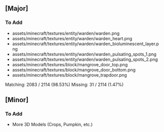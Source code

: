 ## [Major]
### To Add
- assets/minecraft/textures/entity/warden/warden.png
- assets/minecraft/textures/entity/warden/warden_heart.png
- assets/minecraft/textures/entity/warden/warden_bioluminescent_layer.png
- assets/minecraft/textures/entity/warden/warden_pulsating_spots_1.png
- assets/minecraft/textures/entity/warden/warden_pulsating_spots_2.png
- assets/minecraft/textures/block/mangrove_door_top.png
- assets/minecraft/textures/block/mangrove_door_bottom.png
- assets/minecraft/textures/block/mangrove_trapdoor.png

Matching: 2083 / 2114 (98.53%)
Missing: 31 / 2114 (1.47%)

## [Minor]
### To Add
- More 3D Models (Crops, Pumpkin, etc.)
